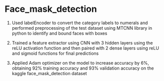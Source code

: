 # Face_mask_detection

1) Used labelEncoder to convert the category labels to numerals and performed preprocessing of the test dataset using MTCNN library in python to identify and bound faces with        boxes

2) Trained a feature extractor using CNN with 3 hidden layers using the reLU activation function and then paired with 2 dense layers using reLU and sigmoid functions for final        predictions

3) Applied Adam optimizer on the model to increase accuracy by 6%, obtaining 92% training accuracy and 93% validation accuracy on the kaggle face_mask_detection dataset



